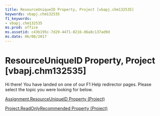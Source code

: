 ```yaml
---
title: ResourceUniqueID Property, Project [vbapj.chm132535]
keywords: vbapj.chm132535
f1_keywords:
- vbapj.chm132535
ms.prod: office
ms.assetid: c43b195c-7d29-4471-8216-d6a8c137ad9d
ms.date: 06/08/2017
---
```



# ResourceUniqueID Property, Project [vbapj.chm132535]

Hi there! You have landed on one of our F1 Help redirector pages. Please select the topic you were looking for below.

[Assignment.ResourceUniqueID Property (Project)](http://msdn.microsoft.com/library/b6c8b37a-e851-d419-2a28-59d61a640226%28Office.15%29.aspx)

[Project.ReadOnlyRecommended Property (Project)](http://msdn.microsoft.com/library/f35003bc-97fb-3acd-f629-7bb8addc5261%28Office.15%29.aspx)


